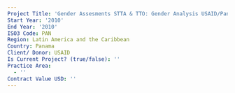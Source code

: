 ```yaml
---
Project Title: 'Gender Assesments STTA & TTO: Gender Analysis USAID/Panama   (TDY 90)'
Start Year: '2010'
End Year: '2010'
ISO3 Code: PAN
Region: Latin America and the Caribbean
Country: Panama
Client/ Donor: USAID
Is Current Project? (true/false): ''
Practice Area:
  - ''
Contract Value USD: ''
---
```

